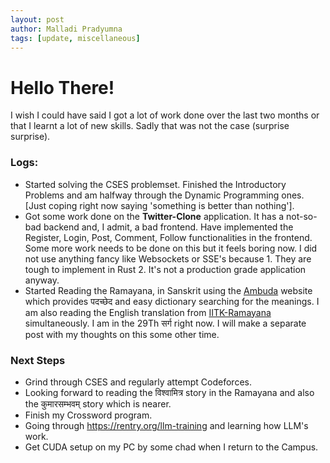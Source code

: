 ```yaml
---
layout: post
author: Malladi Pradyumna
tags: [update, miscellaneous]
---
```


# Hello There!

I wish I could have said I got a lot of work done over the last two months or that I learnt a lot of new skills. Sadly that was not the case (surprise surprise). 

### Logs:

- Started solving the CSES problemset. Finished the Introductory Problems and am halfway through the Dynamic Programming ones. [Just coping right now saying 'something is better than nothing'].
- Got some work done on the __Twitter-Clone__ application. It has a not-so-bad backend and, I admit, a bad frontend. Have implemented the Register, Login, Post, Comment, Follow functionalities in the frontend. Some more work needs to be done on this but it feels boring now. I did not use anything fancy like Websockets or SSE's because 1. They are tough to implement in Rust 2. It's not a production grade application anyway.
- Started Reading the Ramayana, in Sanskrit using the [Ambuda](https://ambuda.org/) website which provides पदच्छेद and easy dictionary searching for the meanings. I am also reading the English translation from [IITK-Ramayana](https://www.valmiki.iitk.ac.in/) simultaneously. I am in the 29Th सर्ग right now. I will make a separate post with my thoughts on this some other time.

### Next Steps
- Grind through CSES and regularly attempt Codeforces.
- Looking forward to reading the विश्वामित्र story in the Ramayana and also the कुमारसम्भवम् story which is nearer.
- Finish my Crossword program.
- Going through https://rentry.org/llm-training  and learning how LLM's work.
- Get CUDA setup on my PC by some chad when I return to the Campus.
